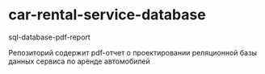 # car-rental-service-database
sql-database-pdf-report

Репозиторий содержит pdf-отчет о проектировании реляционной базы данных сервиса по аренде автомобилей

